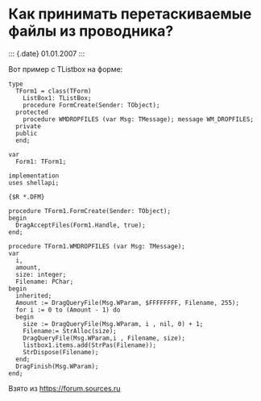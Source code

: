 Как принимать перетаскиваемые файлы из проводника?
==================================================

::: {.date}
01.01.2007
:::

Вот пример с TListbox на форме:

    type 
      TForm1 = class(TForm) 
        ListBox1: TListBox; 
        procedure FormCreate(Sender: TObject); 
      protected 
        procedure WMDROPFILES (var Msg: TMessage); message WM_DROPFILES; 
      private 
      public 
      end; 
     
    var 
      Form1: TForm1; 
     
    implementation 
    uses shellapi; 
     
    {$R *.DFM} 
     
    procedure TForm1.FormCreate(Sender: TObject); 
    begin 
      DragAcceptFiles(Form1.Handle, true); 
    end; 
     
    procedure TForm1.WMDROPFILES (var Msg: TMessage); 
    var 
      i, 
      amount, 
      size: integer; 
      Filename: PChar; 
    begin 
      inherited; 
      Amount := DragQueryFile(Msg.WParam, $FFFFFFFF, Filename, 255); 
      for i := 0 to (Amount - 1) do 
      begin 
        size := DragQueryFile(Msg.WParam, i , nil, 0) + 1; 
        Filename:= StrAlloc(size); 
        DragQueryFile(Msg.WParam,i , Filename, size); 
        listbox1.items.add(StrPas(Filename)); 
        StrDispose(Filename); 
      end; 
      DragFinish(Msg.WParam); 
    end;

Взято из <https://forum.sources.ru>
